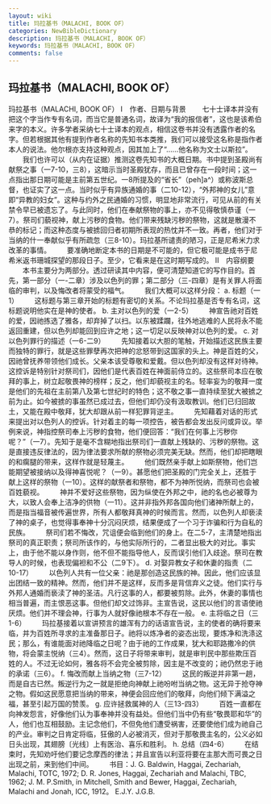 ```yaml
---
layout: wiki
title: 玛拉基书（MALACHI, BOOK OF）
categories: NewBibleDictionary
description: 玛拉基书（MALACHI, BOOK OF）
keywords: 玛拉基书（MALACHI, BOOK OF）
comments: false
---
```


## 玛拉基书（MALACHI, BOOK OF）



玛拉基书（MALACHI, BOOK OF）
Ⅰ　作者、日期与背景
　　七十士译本并没有把这个字当作专有名词，而当它是普通名词，故译为“我的报信者”，这也是该希伯来字的本义。许多学者采纳七十士译本的观点，相信这卷书并没有透露作者的名字。但若根据其他有提到作者名称的先知书本类推，我们可以接受这名称是指作者本人的说法。他尔根亦支持这种观点，因其加上了“……他名称为文士以斯拉”。
　　我们也许可以（从内在证据）推测这卷先知书的大概日期。书中提到圣殿尚有献祭之事（一7-10，三8），这暗示当时圣殿犹存，而且已曾存在一段时间；这一点指出那日期可能是主前第五世纪。一8所提及的“省长”（peh]a^）或称波斯总督，也证实了这一点。当时似乎有异族通婚的事（二10-12），“外邦神的女儿”意即“异教的妇女”。这种与约外之民通婚的习惯，明显地非常流行，可见从前的有关禁令早已被遗忘了。与此同时，他们在奉献祭物的事上，亦不见得敬慎恭谨（一7）。祭司们藐视神，献上污秽的食物。他们带来残缺污秽的祭物，这就是散漫不恭的标记；而这种态度与被掳回归者初期所表现的热忱并不一致。再者，他们对于当纳的什一奉献似乎有所疏忽（三8-10）。玛拉基所谴责的陋习，正是尼希米力求改革的事情。
　　要准确地断定本书的日期是不可能的，但它极可能是成书于尼希米返书珊城探望的那段日子。至少，它看来是在这时期写成的。
Ⅱ　内容纲要
　　本书主要分为两部分。透过研读其中内容，便可清楚知道它的写作目的。首先，第一部分（一-二章）涉及以色列的罪；第二部分（三-四章）是有关罪人将面临的审判，以及悔改者将蒙受的福气。
　　我们大概可以这样分段：
a. 标题（一1）
　　这标题与第三章开始的标题有密切的关系。不论玛拉基是否专有名词，这标题说明他实在是神的使者。
b. 主对以色列的爱（一2-5）
　　神宣告祂对百姓的爱，因祂拣选了雅各，却弃掉了以扫。以东被蹂躝，往外地逃难的人民将永不能返回重建，但以色列却能回到应许之地；这一切足以反映神对以色列的爱。
c. 对以色列罪行的描述（一6-二9）
　　先知接着以大胆的笔触，开始描述这民族主要而独特的罪行，就是这些罪孽再次把神的忿怒带到这国家的头上。神是百姓的父，因祂曾抚养带领他们成长。父亲本该受尊敬和爱戴。但以色列却没有这样对待神。这控诉是特别针对祭司们，因他们是代表百姓在神面前侍立的。这些祭司本应在敬拜的事上，树立起敬畏神的榜样；反之，他们却藐视主的名。轻率妄为的敬拜一度是他们的先祖在主前第八及第七世纪时的特色；这不敬之事一直持续至犹大被掳之前为止。如今被掳的事虽然已成过去，但他们却仍没有汲取教训。他们已归回故土，又能在殿中敬拜，犹大却跟从前一样犯罪背逆主。
　　先知藉着对话的形式来提出对以色列人的控诉。针对着主的每一项控告，被告都会发出反问或异议。举例来说，神指控祭司奉上污秽的食物，他们便回答：“我们在何事上污秽你呢？”（一7）。先知于是毫不含糊地指出祭司们一直献上残缺的、污秽的祭物。这是直接违反律法的，因为律法要求所献的祭物必须完美无缺。然而，他们却把瞎眼的和瘸腿的带来，这样作就是轻蔑主。
　　他们既然亲手献上如斯祭物，他们岂能期望被接纳以及得神喜悦呢？（一9）。甚愿他们把圣殿的门完全关上，还胜于献上这样的祭物（一10）。这样的献祭者和祭物，都不为神所悦纳，而祭司也会被百姓藐视。
　　神并不爱好这些祭物，因为纵使在外邦之中，祂的名也必被尊为大，以致人会奉上洁净的供物（一11）。这并非指外邦各国向他们诸神所献上的，而是指当福音被传遍世界，所有人都敬拜真神的时候而言。然而，以色列人却亵渎了神的桌子，也觉得事奉神十分沉闷厌烦，结果便成了一个习于诈骗和行为自私的民族。
　　祭司们若不悔改，咒诅便会临到他们的身上。在二5-7，主清楚地指出祭司的真正职责；祭司所该作的，与他实际所行的，二者显出极大的对比。事实上，由于他不能以身作则，他不但不能指导他人，反而误引他们入歧途。祭司在教导人的时候，也表现偏袒和不公（二9下）。
d. 对娶异教女子和休妻的指责（二10-17）
　　以色列人共有一位父亲：祂是那创造这民族的神。因此，他们应该显出团结一致的精神。然而，他们并不是这样，反而多是背信弃义之徒。他们实行与外邦人通婚而亵渎了神的圣洁。凡行这事的人，都要被剪除。此外，休妻的事情也相当普遍，而主恨恶这事。但他们却文过饰非。主宣告说，这民以他们的言语使祂厌烦。他们并不理会神，行事为人就好像祂根本不存在一般。
e. 主将临之日（三1-6）
　　玛拉基接着以宣讲预言的雄浑有力的话语宣告说，主的使者的确将要来临，并为百姓所寻求的主准备那日子。祂将以炼净者的姿态出现，要炼净和洗涤这民；那么，有谁能面对祂降临之日呢？由于祂的工作成果，犹大和耶路撒冷的供物，将会蒙主悦纳（三4）。然而，这日子将带来审判，就是审判民中那些欺压百姓的人。不过无论如何，雅各将不会完全被剪除，因主是不改变的；祂仍然忠于祂的承诺（三6）。
f. 悔改而献上当纳之物（三7-12）
　　这民的叛逆并非第一趟，而是自古已然。叛逆行为之一就是拒绝向神献上祂吩咐当纳之物。这无异于抢夺神之物。假如这民愿意把当纳的带来，神便会回应他们的敬拜，向他们倾下满溢之福，甚至引起万国的赞羡。
g. 应许拯救属神的人（三13-四3）
　　百姓一直都在向神发怨言，好像他们认为事奉神并没有益处。但他们当中仍有些“敬畏耶和华”的人，他们也互相鼓励。主记念他们，不但免他们遭受祸害，还要使他们成为祂自己的产业。审判之日肯定将临，狂傲的人必被消灭，但对于那敬畏主名的，公义必如日头出现，其翅膀〔光线〕上有医治、喜乐和胜利。
h. 总结（四4-6）
　　在结束时，先知劝吁他们要记念摩西的律法；并且宣告以利亚将要在主那大而可畏之日出现之前，来到他们中间。
　　书目：J. G. Baldwin, Haggai, Zechariah, Malachi, TOTC, 1972; D. R. Jones, Haggai, Zechariah and Malachi, TBC, 1962; J. M. P.Smith, in Mitchell,
Smith and Bewer, Haggai, Zechariah,
Malachi and Jonah, ICC, 1912。
E.J.Y.
J.G.B.



